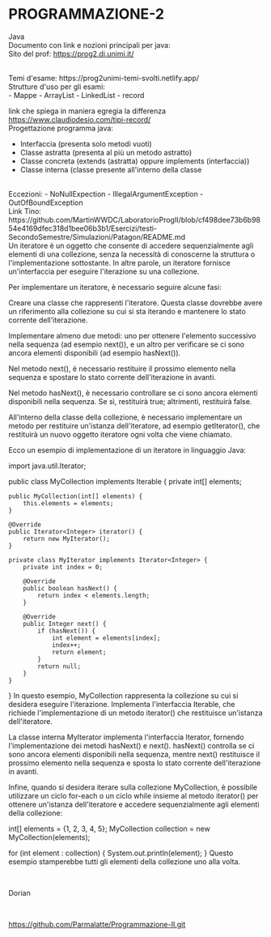 # PROGRAMMAZIONE-2
Java
<br>
Documento con link e nozioni principali per java:
<br>
Sito del prof:
https://prog2.di.unimi.it/

<br>
Temi d'esame:
https://prog2unimi-temi-svolti.netlify.app/

<br>
Strutture d'uso per gli esami:
<br>
- Mappe 
- ArrayList
- LinkedList
- record

link che spiega in maniera egregia la differenza
https://www.claudiodesio.com/tipi-record/
<br>
Progettazione programma java:
- Interfaccia (presenta solo metodi vuoti)
- Classe astratta (presenta al più un metodo astratto)
- Classe concreta (extends (astratta) oppure implements (interfaccia))
- Classe interna (classe presente all'interno della classe

<br>
Eccezioni:
- NoNullExpection
- IllegalArgumentException
- OutOfBoundException

<br>
Link Tino: https://github.com/MartinWWDC/LaboratorioProgII/blob/cf498dee73b6b9854e4169dfec318d1bee06b3b1/Esercizi/testi-SecondoSemestre/Simulazioni/Patagon/README.md

<br>
Un iteratore è un oggetto che consente di accedere sequenzialmente agli elementi di una collezione, senza la necessità di conoscerne la struttura o l'implementazione sottostante. In altre parole, un iteratore fornisce un'interfaccia per eseguire l'iterazione su una collezione.

Per implementare un iteratore, è necessario seguire alcune fasi:

Creare una classe che rappresenti l'iteratore. Questa classe dovrebbe avere un riferimento alla collezione su cui si sta iterando e mantenere lo stato corrente dell'iterazione.

Implementare almeno due metodi: uno per ottenere l'elemento successivo nella sequenza (ad esempio next()), e un altro per verificare se ci sono ancora elementi disponibili (ad esempio hasNext()).

Nel metodo next(), è necessario restituire il prossimo elemento nella sequenza e spostare lo stato corrente dell'iterazione in avanti.

Nel metodo hasNext(), è necessario controllare se ci sono ancora elementi disponibili nella sequenza. Se sì, restituirà true; altrimenti, restituirà false.

All'interno della classe della collezione, è necessario implementare un metodo per restituire un'istanza dell'iteratore, ad esempio getIterator(), che restituirà un nuovo oggetto iteratore ogni volta che viene chiamato.

Ecco un esempio di implementazione di un iteratore in linguaggio Java:

import java.util.Iterator;

public class MyCollection implements Iterable<Integer> {
    private int[] elements;

    public MyCollection(int[] elements) {
        this.elements = elements;
    }

    @Override
    public Iterator<Integer> iterator() {
        return new MyIterator();
    }

    private class MyIterator implements Iterator<Integer> {
        private int index = 0;

        @Override
        public boolean hasNext() {
            return index < elements.length;
        }

        @Override
        public Integer next() {
            if (hasNext()) {
                int element = elements[index];
                index++;
                return element;
            }
            return null;
        }
    }
}
In questo esempio, MyCollection rappresenta la collezione su cui si desidera eseguire l'iterazione. Implementa l'interfaccia Iterable, che richiede l'implementazione di un metodo iterator() che restituisce un'istanza dell'iteratore.

La classe interna MyIterator implementa l'interfaccia Iterator, fornendo l'implementazione dei metodi hasNext() e next(). hasNext() controlla se ci sono ancora elementi disponibili nella sequenza, mentre next() restituisce il prossimo elemento nella sequenza e sposta lo stato corrente dell'iterazione in avanti.

Infine, quando si desidera iterare sulla collezione MyCollection, è possibile utilizzare un ciclo for-each o un ciclo while insieme al metodo iterator() per ottenere un'istanza dell'iteratore e accedere sequenzialmente agli elementi della collezione:

int[] elements = {1, 2, 3, 4, 5};
MyCollection collection = new MyCollection(elements);

for (int element : collection) {
    System.out.println(element);
}
Questo esempio stamperebbe tutti gli elementi della collezione uno alla volta.

<br>

Dorian

<br>

https://github.com/Parmalatte/Programmazione-II.git




